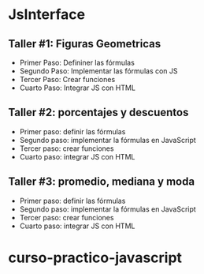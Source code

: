 # JsInterface

## Taller #1: Figuras Geometricas

- Primer Paso: Defininer las fórmulas
- Segundo Paso: Implementar las fórmulas con JS
- Tercer Paso: Crear funciones
- Cuarto Paso: Integrar JS con HTML

## Taller #2: porcentajes y descuentos

- Primer paso: definir las fórmulas
- Segundo paso: implementar la fórmulas en JavaScript 
- Tercer paso: crear funciones
- Cuarto paso: integrar JS con HTML

## Taller #3: promedio, mediana y moda

- Primer paso: definir las fórmulas
- Segundo paso: implementar la fórmulas en JavaScript 
- Tercer paso: crear funciones
- Cuarto paso: integrar JS con HTML
# curso-practico-javascript